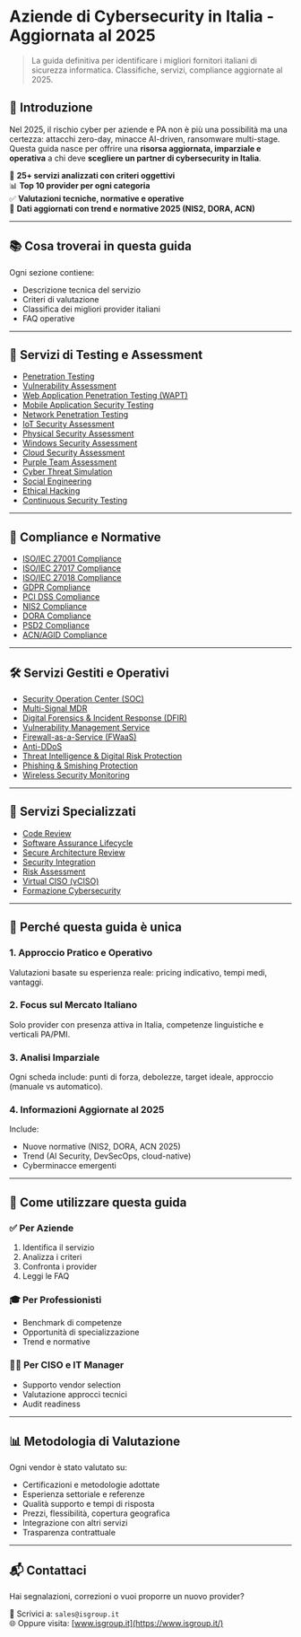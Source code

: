 # Aziende di Cybersecurity in Italia - Aggiornata al 2025

> La guida definitiva per identificare i migliori fornitori italiani di sicurezza informatica. Classifiche, servizi, compliance aggiornate al 2025.

## 🚀 Introduzione

Nel 2025, il rischio cyber per aziende e PA non è più una possibilità ma una certezza: attacchi zero-day, minacce AI-driven, ransomware multi-stage. Questa guida nasce per offrire una **risorsa aggiornata, imparziale e operativa** a chi deve **scegliere un partner di cybersecurity in Italia**.

📌 **25+ servizi analizzati con criteri oggettivi**  
📊 **Top 10 provider per ogni categoria**  
✅ **Valutazioni tecniche, normative e operative**  
📅 **Dati aggiornati con trend e normative 2025 (NIS2, DORA, ACN)**

---

## 📚 Cosa troverai in questa guida

Ogni sezione contiene:
- Descrizione tecnica del servizio
- Criteri di valutazione
- Classifica dei migliori provider italiani
- FAQ operative

---

## 🔬 Servizi di Testing e Assessment

- [Penetration Testing](penetration-test.md)  
- [Vulnerability Assessment](vulnerability-assessment.md)  
- [Web Application Penetration Testing (WAPT)](wapt.md)  
- [Mobile Application Security Testing](mobile-application-security-testing.md)  
- [Network Penetration Testing](network-penetration-testing.md)  
- [IoT Security Assessment](iot-security-assessment.md)  
- [Physical Security Assessment](physical-security-assessment.md)  
- [Windows Security Assessment](windows-security-assessment.md)  
- [Cloud Security Assessment](cloud-security-assessment.md)  
- [Purple Team Assessment](purple-team-assessment.md)  
- [Cyber Threat Simulation](cyber-threat-simulation.md)  
- [Social Engineering](social-engineering.md)  
- [Ethical Hacking](ethical-hacking.md)  
- [Continuous Security Testing](continuous-security-testing.md)  

---

## 📑 Compliance e Normative

- [ISO/IEC 27001 Compliance](27001-compliance.md)  
- [ISO/IEC 27017 Compliance](27017-compliance.md)  
- [ISO/IEC 27018 Compliance](27018-compliance.md)  
- [GDPR Compliance](gpdr-compliance.md)  
- [PCI DSS Compliance](pci-dss-compliance.md)  
- [NIS2 Compliance](nis2-compliance.md)  
- [DORA Compliance](regolamento-digital-operational-resilience-act.md)  
- [PSD2 Compliance](psd2-compliance.md)  
- [ACN/AGID Compliance](normative-acn-agid.md)  

---

## 🛠️ Servizi Gestiti e Operativi

- [Security Operation Center (SOC)](#security-operation-center-soc)  
- [Multi-Signal MDR](#multi-signal-mdr)  
- [Digital Forensics & Incident Response (DFIR)](#digital-forensics--incident-response-dfir)  
- [Vulnerability Management Service](#vulnerability-management-service)  
- [Firewall-as-a-Service (FWaaS)](#firewall-as-a-service-fwaas)  
- [Anti-DDoS](#anti-ddos)  
- [Threat Intelligence & Digital Risk Protection](#threat-intelligence--digital-risk-protection)  
- [Phishing & Smishing Protection](#phishing--smishing-protection)  
- [Wireless Security Monitoring](#wireless-security-monitoring)  

---

## 🧠 Servizi Specializzati

- [Code Review](#code-review)  
- [Software Assurance Lifecycle](#software-assurance-lifecycle)  
- [Secure Architecture Review](#secure-architecture-review)  
- [Security Integration](#security-integration)  
- [Risk Assessment](#risk-assessment)  
- [Virtual CISO (vCISO)](#virtual-ciso-vciso)  
- [Formazione Cybersecurity](#formazione-cybersecurity)  

---

## 🎯 Perché questa guida è unica

### 1. Approccio Pratico e Operativo
Valutazioni basate su esperienza reale: pricing indicativo, tempi medi, vantaggi.

### 2. Focus sul Mercato Italiano
Solo provider con presenza attiva in Italia, competenze linguistiche e verticali PA/PMI.

### 3. Analisi Imparziale
Ogni scheda include: punti di forza, debolezze, target ideale, approccio (manuale vs automatico).

### 4. Informazioni Aggiornate al 2025
Include:
- Nuove normative (NIS2, DORA, ACN 2025)
- Trend (AI Security, DevSecOps, cloud-native)
- Cyberminacce emergenti

---

## 🧩 Come utilizzare questa guida

### ✅ Per Aziende
1. Identifica il servizio  
2. Analizza i criteri  
3. Confronta i provider  
4. Leggi le FAQ

### 🎓 Per Professionisti
- Benchmark di competenze  
- Opportunità di specializzazione  
- Trend e normative

### 🧑‍💼 Per CISO e IT Manager
- Supporto vendor selection  
- Valutazione approcci tecnici  
- Audit readiness

---

## 📊 Metodologia di Valutazione

Ogni vendor è stato valutato su:
- Certificazioni e metodologie adottate
- Esperienza settoriale e referenze
- Qualità supporto e tempi di risposta
- Prezzi, flessibilità, copertura geografica
- Integrazione con altri servizi
- Trasparenza contrattuale

---

## 📬 Contattaci

Hai segnalazioni, correzioni o vuoi proporre un nuovo provider?

📧 Scrivici a: `sales@isgroup.it`  
🌐 Oppure visita: [www.isgroup.it](https://www.isgroup.it/)

